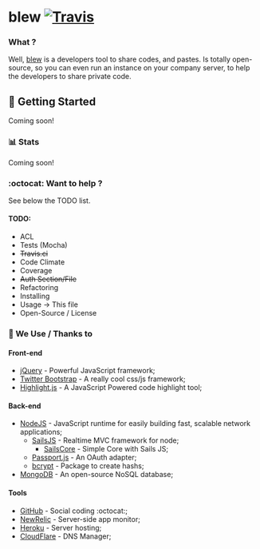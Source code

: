 blew [![Travis](http://img.shields.io/travis/vimia/blew/master.svg)](https://travis-ci.org/vimia/blew)
========

### What ?
 
 Well, [blew](http://blew.io) is a developers tool to share codes, and pastes.
 Is totally open-source, so you can even run an instance on your company server, to help the developers to share private code.

## :rocket: Getting Started

Coming soon!

 
### :bar_chart: Stats

Coming soon!


### :octocat: Want to help ?

See below the TODO list.

#### TODO:

* ACL 
* Tests (Mocha)
* ~~Travis.ci~~
* Code Climate
* Coverage
* ~~Auth Section/File~~
* Refactoring
* Installing
* Usage -> This file
* Open-Source / License

### :clap: We Use / Thanks to

#### Front-end
* [jQuery](http://jquery.com) - Powerful JavaScript framework;
* [Twitter Bootstrap](http://getbootstrap.com/) - A really cool css/js framework;
* [Highlight.js](https://highlightjs.org/) - A JavaScript Powered code highlight tool;

#### Back-end

* [NodeJS](http://nodejs.org/) - JavaScript runtime for easily building fast, scalable network applications;
	* [SailsJS](http://sailsjs.org/) - Realtime MVC framework for node;
		* [SailsCore](https://github.com/vimia/sails-core) - Simple Core with Sails JS;
	* [Passport.js](http://passportjs.org/) - An OAuth adapter;
	* [bcrypt](https://github.com/ncb000gt/node.bcrypt.js) - Package to create hashs;
* [MongoDB](http://mongodb.org/) - An open-source NoSQL database;

#### Tools

* [GitHub](http://github.com/) - Social coding :octocat:;
* [NewRelic](http://newrelic.com/) - Server-side app monitor;
* [Heroku](http://heroku.com/) - Server hosting;
* [CloudFlare](http://cloudflare.com/) - DNS Manager;

